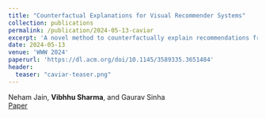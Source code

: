 ```yaml
---
title: "Counterfactual Explanations for Visual Recommender Systems"
collection: publications
permalink: /publication/2024-05-13-caviar
excerpt: 'A novel method to counterfactually explain recommendations from visual recommender systems.'
date: 2024-05-13
venue: 'WWW 2024'
paperurl: 'https://dl.acm.org/doi/10.1145/3589335.3651484'
header:
  teaser: "caviar-teaser.png"
---
```

Neham Jain, <b>Vibhhu Sharma</b>, and Gaurav Sinha<br>
[Paper](https://dl.acm.org/doi/10.1145/3589335.3651484)
